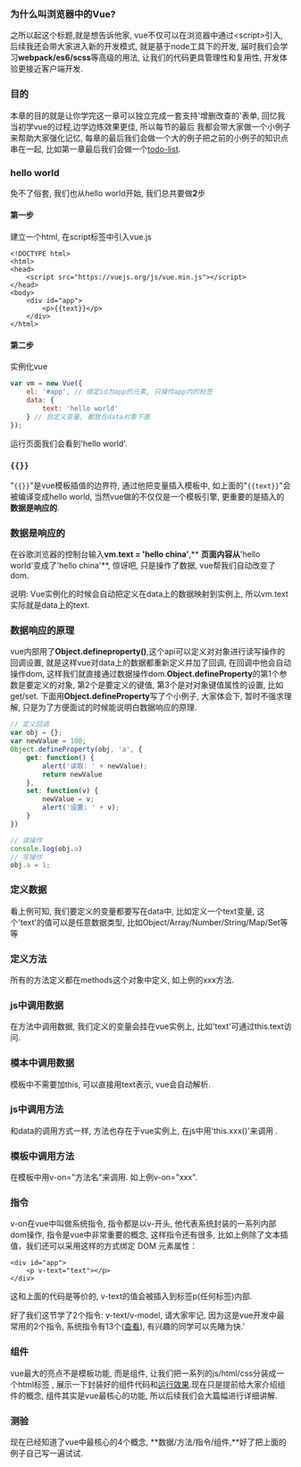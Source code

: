 ### 为什么叫浏览器中的Vue?

之所以起这个标题,就是想告诉他家, vue不仅可以在浏览器中通过&lt;script&gt;引入, 后续我还会带大家进入新的开发模式, 就是基于node工具下的开发, 届时我们会学习**webpack/es6/scss**等高级的用法, 让我们的代码更具管理性和复用性, 开发体验更接近客户端开发.

### 目的

本章的目的就是让你学完这一章可以独立完成一套支持'增删改查的'表单, 回忆我当初学vue的过程,边学边练效果更佳, 所以每节的最后 我都会带大家做一个小例子来帮助大家强化记忆, 每章的最后我们会做一个大的例子把之前的小例子的知识点串在一起, 比如第一章最后我们会做一个[todo-list](https://jsfiddle.net/yyx990803/4dr2fLb7/?utm_source=website&utm_medium=embed&utm_campaign=4dr2fLb7).

### hello world

免不了俗套, 我们也从hello world开始, 我们总共要做**2**步

#### 第一步

建立一个html, 在script标签中引入vue.js

```
<!DOCTYPE html>
<html>
<head>
    <script src="https://vuejs.org/js/vue.min.js"></script>
</head>
<body>
    <div id="app">
        <p>{{text}}</p>
    </div>
</html>
```

#### 第二步

实例化vue

```js
var vm = new Vue({
    el: '#app', // 绑定id为app的元素, 只操作app内的标签
    data: {
        text: 'hello world'
    } // 自定义变量, 都放在data对象下面
});
```

运行页面我们会看到'hello world'.

### `{{}}`

"`{{}}`"是vue模板插值的边界符, 通过他把变量插入模板中, 如上面的"`{{text}}`"会被编译变成hello world, 当然vue做的不仅仅是一个模板引擎, 更重要的是插入的**数据是响应的**.

### 数据是响应的

在谷歌浏览器的控制台输入**vm.text = 'hello china'**,** **页面内容从**'hello world'变成了'hello china'**, 惊讶吧, 只是操作了数据, vue帮我们自动改变了dom.

说明: Vue实例化的时候会自动把定义在data上的数据映射到实例上, 所以vm.text实际就是data上的text.

### 数据响应的原理

vue内部用了**Object.defineproperty\(\)**,这个api可以定义对对象进行读写操作的回调设置, 就是这样vue对data上的数据都重新定义并加了回调, 在回调中他会自动操作dom, 这样我们就直接通过数据操作dom.**Object.defineProperty**的第1个参数是要定义的对象, 第2个是要定义的键值, 第3个是对对象键值属性的设置, 比如get/set. 下面用**Object.defineProperty**写了个小例子, 大家体会下, 暂时不强求理解, 只是为了方便面试的时候能说明白数据响应的原理.

```js
// 定义回调
var obj = {};
var newValue = 100;
Object.defineProperty(obj, 'a', {
    get: function() {
        alert('读取: ' + newValue);
        return newValue
    },
    set: function(v) {
        newValue = v;
        alert('设置: ' + v);
    }
})

// 读操作
console.log(obj.a)
// 写操作
obj.a = 1;
```

### 定义数据

看上例可知, 我们要定义的变量都要写在data中,  比如定义一个text变量, 这个'text'的值可以是任意数据类型, 比如Object/Array/Number/String/Map/Set等等

### 定义方法

所有的方法定义都在methods这个对象中定义, 如上例的xxx方法.

### js中调用数据

在方法中调用数据, 我们定义的变量会挂在vue实例上, 比如'text'可通过this.text访问.

### 模本中调用数据

模板中不需要加this, 可以直接用text表示, vue会自动解析.

### js中调用方法

和data的调用方式一样, 方法也存在于vue实例上, 在js中用'this.xxx\(\)'来调用 .

### 模板中调用方法

在模板中用v-on="方法名"来调用. 如上例v-on="xxx".

### 指令

v-on在vue中叫做系统指令, 指令都是以v-开头, 他代表系统封装的一系列内部dom操作, 指令是vue中非常重要的概念, 这样指令还有很多, 比如上例除了文本插值，我们还可以采用这样的方式绑定 DOM 元素属性：

```
<div id="app">
    <p v-text="text"></p>
</div>
```

这和上面的代码是等价的, v-text的值会被插入到标签p\(任何标签\)内部.

好了我们这节学了2个指令: v-text/v-model, 请大家牢记, 因为这是vue开发中最常用的2个指令, 系统指令有13个\([查看](https://cn.vuejs.org/v2/api/#指令)\), 有兴趣的同学可以先睹为快.'

### 组件

vue最大的亮点不是模板功能, 而是组件, 让我们把一系列的js/html/css分装成一个html标签 , 展示一下封装好的组件代码和[运行效果](https://cn.vuejs.org/v2/examples/modal.html).现在只是提前给大家介绍组件的概念, 组件其实是vue最核心的功能, 所以后续我们会大篇幅进行详细讲解.

### 测验

现在已经知道了vue中最核心的4个概念, **数据/方法/指令/组件,**好了把上面的例子自己写一遍试试.

